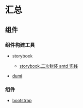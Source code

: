 # 汇总

## 组件

### 组件构建工具

- storybook

  - [storybook,二次封装 antd 实践](https://juejin.cn/post/6844904200359378958#heading-36)

- [dumi](https://github.com/umijs/dumi)

### 组件

- [bootstrap](https://github.com/twbs/bootstrap)
